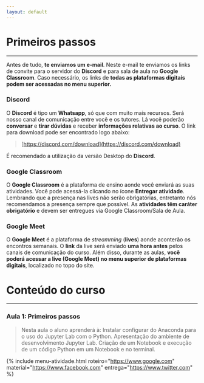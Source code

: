 ```yaml
---
layout: default
---
```


# Primeiros passos
----
Antes de tudo, **te enviamos um e-mail**. Neste e-mail te enviamos os links de convite para o servidor do **Discord** e para sala de aula no **Google Classroom**.  Caso necessário, os links de **todas as plataformas digitais podem ser acessadas no menu superior.**

### **Discord**
O **Discord** é tipo um **Whatsapp**, só que com muito mais recursos. Será nosso canal de comunicação entre você e os tutores. Lá você poderão **conversar** e **tirar dúvidas** e receber **informações relativas ao curso**. O link para download pode ser encontrado logo abaixo:  

> [https://discord.com/download](https://discord.com/download)  

É recomendado a utilização da versão Desktop do **Discord**. 

### **Google Classroom**

O **Google Classroom** é a plataforma de ensino  aonde você enviará as suas atividades. Você pode acessá-la clicando no ícone **Entregar atividade**.  Lembrando que a presença nas lives não serão obrigatórias, entretanto nós recomendamos a presença sempre que possível. As **atividades têm caráter obrigatório** e devem ser entregues via Google Classroom/Sala de Aula.  

### **Google Meet**

O **Google Meet** é a plataforma de *streamming* (**lives**) aonde aconterão os encontros semanais. O **link** da live será enviado **uma hora antes** pelos canais de comunicação do curso. Além disso, durante as aulas, **você poderá acessar a live (Google Meet)  no menu superior de plataformas digitais**, localizado no topo do site.

# Conteúdo do curso
----
### **Aula 1:** Primeiros passos
> Nesta aula o aluno aprenderá à:
> Instalar configurar do Anaconda para o uso do Jupyter Lab com o Python.
> Apresentação do ambiente de desenvolvimento Jupyter Lab.
> Criação de um Notebook e execução de um código Python em um Notebook e no terminal. 

{% include menu-atividade.html 
    roteiro="https://www.google.com" 
    material="https://www.facebook.com" 
    entrega="https://www.twitter.com" 
%}